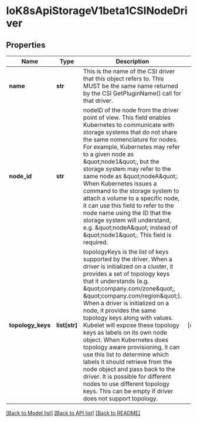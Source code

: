 # IoK8sApiStorageV1beta1CSINodeDriver

## Properties
Name | Type | Description | Notes
------------ | ------------- | ------------- | -------------
**name** | **str** | This is the name of the CSI driver that this object refers to. This MUST be the same name returned by the CSI GetPluginName() call for that driver. | 
**node_id** | **str** | nodeID of the node from the driver point of view. This field enables Kubernetes to communicate with storage systems that do not share the same nomenclature for nodes. For example, Kubernetes may refer to a given node as \&quot;node1\&quot;, but the storage system may refer to the same node as \&quot;nodeA\&quot;. When Kubernetes issues a command to the storage system to attach a volume to a specific node, it can use this field to refer to the node name using the ID that the storage system will understand, e.g. \&quot;nodeA\&quot; instead of \&quot;node1\&quot;. This field is required. | 
**topology_keys** | **list[str]** | topologyKeys is the list of keys supported by the driver. When a driver is initialized on a cluster, it provides a set of topology keys that it understands (e.g. \&quot;company.com/zone\&quot;, \&quot;company.com/region\&quot;). When a driver is initialized on a node, it provides the same topology keys along with values. Kubelet will expose these topology keys as labels on its own node object. When Kubernetes does topology aware provisioning, it can use this list to determine which labels it should retrieve from the node object and pass back to the driver. It is possible for different nodes to use different topology keys. This can be empty if driver does not support topology. | [optional] 

[[Back to Model list]](../README.md#documentation-for-models) [[Back to API list]](../README.md#documentation-for-api-endpoints) [[Back to README]](../README.md)

